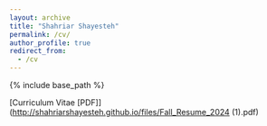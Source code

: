 ```yaml
---
layout: archive
title: "Shahriar Shayesteh"
permalink: /cv/
author_profile: true
redirect_from:
  - /cv
---
```

{% include base_path %}

[Curriculum Vitae [PDF]](http://shahriarshayesteh.github.io/files/Fall_Resume_2024 (1).pdf)

<!-- <embed src="(http://shahriarshayesteh.github.io/files/Fall_Resume_2024 (1).pdf" width="650" height="1800" type='application/pdf'> -->
